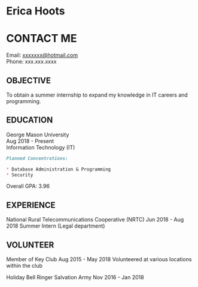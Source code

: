 # Erica Hoots

# CONTACT ME
Email: xxxxxxx@hotmail.com\
Phone: xxx.xxx.xxxx

## OBJECTIVE
To obtain a summer internship to expand my knowledge in IT careers and programming.

## EDUCATION

George Mason University<br>
Aug 2018 - Present<br>
Information Technology (IT)
```markdown
Planned Concentrations:

* Database Administration & Programming
* Security
```
Overall GPA: 3.96

## EXPERIENCE

National Rural Telecommunications Cooperative (NRTC)
Jun 2018 - Aug 2018
Summer Intern (Legal department)

## VOLUNTEER

Member of Key Club
Aug 2015 - May 2018
	Volunteered at various locations within the club
	
Holiday Bell Ringer
Salvation Army
Nov 2016 - Jan 2018
